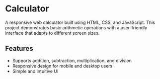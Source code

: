# Calculator

A responsive web calculator built using HTML, CSS, and JavaScript. This project demonstrates basic arithmetic operations with a user-friendly interface that adapts to different screen sizes.

## Features
- Supports addition, subtraction, multiplication, and division
- Responsive design for mobile and desktop users
- Simple and intuitive UI



